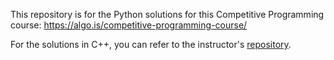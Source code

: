 This repository is for the Python solutions for this Competitive Programming course: https://algo.is/competitive-programming-course/

For the solutions in C++, you can refer to the instructor's [repository](https://github.com/SuprDewd/T-414-AFLV).

